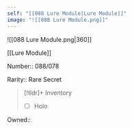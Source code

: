 ```yaml
---
self: "[[088 Lure Module|Lure Module]]"
image: "![[088 Lure Module.png]]"
---
```


![[088 Lure Module.png|360]]

[[Lure Module]]

Number:: 088/078

Rarity:: Rare Secret

> [!tldr]+ Inventory
> - [ ] Holo

Owned:: 

